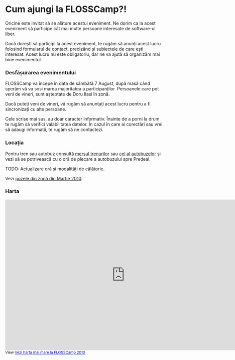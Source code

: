 Cum ajungi la FLOSSCamp?!
=========================

Oricine este invitat să se alăture acestui eveniment. Ne dorim ca la acest eveniment să participe cât mai multe persoane interesate de software-ul liber.

Dacă dorești să participi la acest eveniment, te rugăm să anunți acest lucru folosind formularul de contact, precizând și subiectele de care ești interesat. Acest lucru nu este obligatoriu, dar ne va ajută să organizăm mai bine evenimentul.

### Desfășurarea evenimentului ###

FLOSSCamp va începe în data de sâmbătă 7 August, după masă când sperăm vă va sosi marea majoritatea a participanților. Persoanele care pot veni de vineri, sunt așteptate de Doru Ilasi în zonă.

Dacă puteți veni de vineri, vă rugăm să anunțați acest lucru pentru a fi sincronizați cu alte persoane.

Cele scrise mai sus, au doar caracter informativ. Înainte de a porni la drum te rugăm să verifici valabilitatea datelor. În cazul în care ai corectări sau vrei să adaugi informații, te rugăm să ne contactezi.

### Locația ###

Pentru tren sau autobuz consultă <a href="http://www.infofer.ro">mersul trenurilor</a> sau <a href="http://autogari.ro">cel al autobuzelor</a> și vezi să se potrivească cu o oră de plecare a autobuzului spre Predeal.

TODO: Actualizare oră și modalități de călătorie.

Vezi <a href="/2010/poze/index.php">pozele din zonă din Martie 2010</a>.

### Harta ###

<iframe width="760" height="480" frameborder="0" scrolling="no" marginheight="0" marginwidth="0" src="http://maps.google.com/maps/ms?ie=UTF8&amp;hl=en&amp;t=h&amp;msa=0&amp;msid=107968753725579228198.000486c70f3947e13b0ca&amp;ll=45.517414,25.568275&amp;spn=0.057735,0.109863&amp;z=13&amp;output=embed"></iframe><br /><small>View <a href="http://maps.google.com/maps/ms?ie=UTF8&amp;hl=en&amp;t=h&amp;msa=0&amp;msid=107968753725579228198.000486c70f3947e13b0ca&amp;ll=45.517414,25.568275&amp;spn=0.057735,0.109863&amp;z=13&amp;source=embed" style="color:#0000FF;text-align:left">Vezi harta mai mare la FLOSSCamp 2010</a></small>
